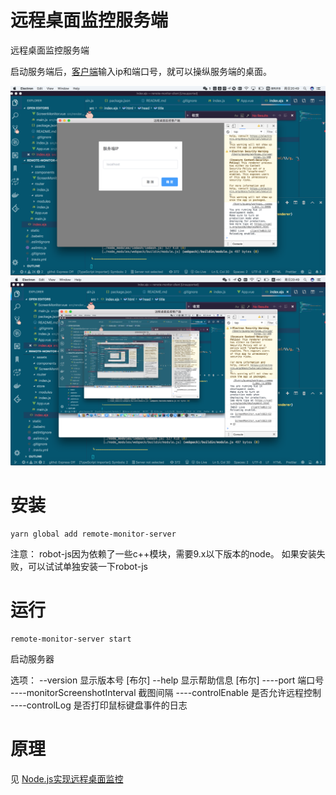 # 远程桌面监控服务端

远程桌面监控服务端

启动服务端后，[客户端](https://github.com/lingxiaoguang/remote-monitor-client)输入ip和端口号，就可以操纵服务端的桌面。

![1](case1.png)
![2](case2.png)

# 安装

```
yarn global add remote-monitor-server

```

注意： robot-js因为依赖了一些c++模块，需要9.x以下版本的node。
      如果安装失败，可以试试单独安装一下robot-js

# 运行

```
remote-monitor-server start 
```
启动服务器

选项：
  --version                      显示版本号                               [布尔]
  --help                         显示帮助信息                             [布尔]
  ----port                       端口号
  ----monitorScreenshotInterval  截图间隔
  ----controlEnable              是否允许远程控制
  ----controlLog                 是否打印鼠标键盘事件的日志

# 原理

见 [Node.js实现远程桌面监控](https://juejin.im/post/5d18d4c36fb9a07ecb0bbe7b)





